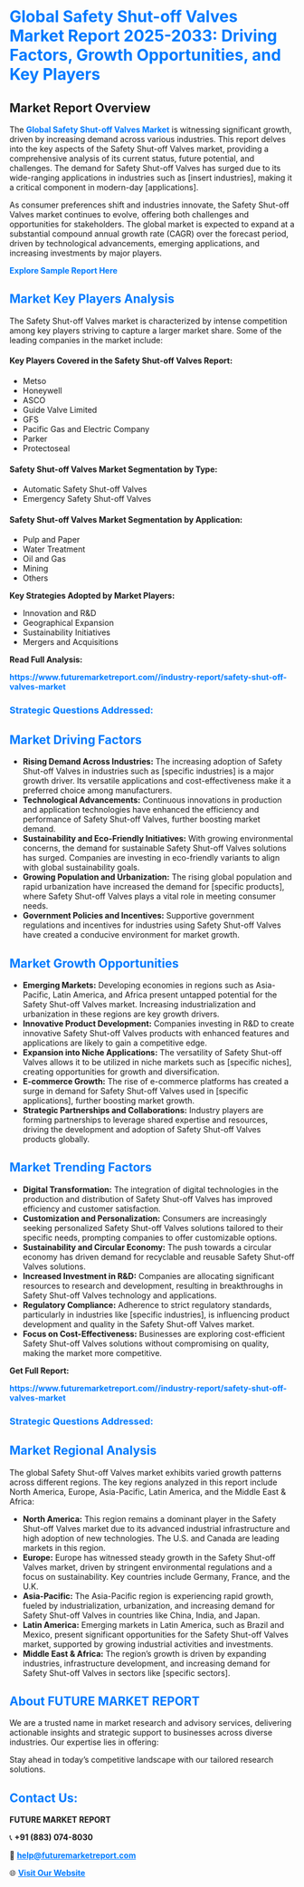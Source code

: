 <h1 style="color: #007BFF;">Global Safety Shut-off Valves Market Report 2025-2033: Driving Factors, Growth Opportunities, and Key Players</h1>

<section id="overview">
<h2>Market Report Overview</h2>
<p>The <a href="https://www.futuremarketreport.com//industry-report/safety-shut-off-valves-market" style="color: #007BFF; text-decoration: none;"><strong>Global Safety Shut-off Valves Market</strong></a> is witnessing significant growth, driven by increasing demand across various industries. This report delves into the key aspects of the Safety Shut-off Valves market, providing a comprehensive analysis of its current status, future potential, and challenges. The demand for Safety Shut-off Valves has surged due to its wide-ranging applications in industries such as [insert industries], making it a critical component in modern-day [applications].</p>
<p>As consumer preferences shift and industries innovate, the Safety Shut-off Valves market continues to evolve, offering both challenges and opportunities for stakeholders. The global market is expected to expand at a substantial compound annual growth rate (CAGR) over the forecast period, driven by technological advancements, emerging applications, and increasing investments by major players.</p>
</section>

<section id="overview">
<p><a href="https://www.futuremarketreport.com//request-sample/reportId=88771" style="color: #007BFF; text-decoration: none;"><strong>Explore Sample Report Here</strong></a></p>
</section>

<section id="key-players">
<h2 style="color: #007BFF;">Market Key Players Analysis</h2>
<p>The Safety Shut-off Valves market is characterized by intense competition among key players striving to capture a larger market share. Some of the leading companies in the market include:</p>
<h4>Key Players Covered in the Safety Shut-off Valves Report:</h4>
<ul><li>Metso</li><li>Honeywell</li><li>ASCO</li><li>Guide Valve Limited</li><li>GFS</li><li>Pacific Gas and Electric Company</li><li>Parker</li><li>Protectoseal</li></ul>
<h4>Safety Shut-off Valves Market Segmentation by Type:</h4>
<ul><li>Automatic Safety Shut-off Valves</li><li>Emergency Safety Shut-off Valves</li></ul>

<h4>Safety Shut-off Valves Market Segmentation by Application:</h4>
<ul><li>Pulp and Paper</li><li>Water Treatment</li><li>Oil and Gas</li><li>Mining</li><li>Others</li></ul>
<p><strong>Key Strategies Adopted by Market Players:</strong></p>
<ul>
<li>Innovation and R&D</li>
<li>Geographical Expansion</li>
<li>Sustainability Initiatives</li>
<li>Mergers and Acquisitions</li>
</ul>
</section>

<section>
<p><strong>Read Full Analysis: </strong></p><a href="https://www.futuremarketreport.com//industry-report/safety-shut-off-valves-market" style="color: #007BFF; text-decoration: none;"><strong>https://www.futuremarketreport.com//industry-report/safety-shut-off-valves-market</strong></a>
<h3 style="color: #007BFF;">Strategic Questions Addressed:</h3>
</section>

<section id="driving-factors">
<h2 style="color: #007BFF;">Market Driving Factors</h2>
<ul>
<li><strong>Rising Demand Across Industries:</strong> The increasing adoption of Safety Shut-off Valves in industries such as [specific industries] is a major growth driver. Its versatile applications and cost-effectiveness make it a preferred choice among manufacturers.</li>
<li><strong>Technological Advancements:</strong> Continuous innovations in production and application technologies have enhanced the efficiency and performance of Safety Shut-off Valves, further boosting market demand.</li>
<li><strong>Sustainability and Eco-Friendly Initiatives:</strong> With growing environmental concerns, the demand for sustainable Safety Shut-off Valves solutions has surged. Companies are investing in eco-friendly variants to align with global sustainability goals.</li>
<li><strong>Growing Population and Urbanization:</strong> The rising global population and rapid urbanization have increased the demand for [specific products], where Safety Shut-off Valves plays a vital role in meeting consumer needs.</li>
<li><strong>Government Policies and Incentives:</strong> Supportive government regulations and incentives for industries using Safety Shut-off Valves have created a conducive environment for market growth.</li>
</ul>
</section>

<section id="growth-opportunities">
<h2 style="color: #007BFF;">Market Growth Opportunities</h2>
<ul>
<li><strong>Emerging Markets:</strong> Developing economies in regions such as Asia-Pacific, Latin America, and Africa present untapped potential for the Safety Shut-off Valves market. Increasing industrialization and urbanization in these regions are key growth drivers.</li>
<li><strong>Innovative Product Development:</strong> Companies investing in R&D to create innovative Safety Shut-off Valves products with enhanced features and applications are likely to gain a competitive edge.</li>
<li><strong>Expansion into Niche Applications:</strong> The versatility of Safety Shut-off Valves allows it to be utilized in niche markets such as [specific niches], creating opportunities for growth and diversification.</li>
<li><strong>E-commerce Growth:</strong> The rise of e-commerce platforms has created a surge in demand for Safety Shut-off Valves used in [specific applications], further boosting market growth.</li>
<li><strong>Strategic Partnerships and Collaborations:</strong> Industry players are forming partnerships to leverage shared expertise and resources, driving the development and adoption of Safety Shut-off Valves products globally.</li>
</ul>
</section>

<section id="trending-factors">
<h2 style="color: #007BFF;">Market Trending Factors</h2>
<ul>
<li><strong>Digital Transformation:</strong> The integration of digital technologies in the production and distribution of Safety Shut-off Valves has improved efficiency and customer satisfaction.</li>
<li><strong>Customization and Personalization:</strong> Consumers are increasingly seeking personalized Safety Shut-off Valves solutions tailored to their specific needs, prompting companies to offer customizable options.</li>
<li><strong>Sustainability and Circular Economy:</strong> The push towards a circular economy has driven demand for recyclable and reusable Safety Shut-off Valves solutions.</li>
<li><strong>Increased Investment in R&D:</strong> Companies are allocating significant resources to research and development, resulting in breakthroughs in Safety Shut-off Valves technology and applications.</li>
<li><strong>Regulatory Compliance:</strong> Adherence to strict regulatory standards, particularly in industries like [specific industries], is influencing product development and quality in the Safety Shut-off Valves market.</li>
<li><strong>Focus on Cost-Effectiveness:</strong> Businesses are exploring cost-efficient Safety Shut-off Valves solutions without compromising on quality, making the market more competitive.</li>
</ul>
</section>

<section>
<p><strong>Get Full Report: </strong></p><a href="https://www.futuremarketreport.com//industry-report/safety-shut-off-valves-market" style="color: #007BFF; text-decoration: none;"><strong>https://www.futuremarketreport.com//industry-report/safety-shut-off-valves-market</strong></a>
<h3 style="color: #007BFF;">Strategic Questions Addressed:</h3>
</section>


<section id="regional-analysis">
<h2 style="color: #007BFF;">Market Regional Analysis</h2>
<p>The global Safety Shut-off Valves market exhibits varied growth patterns across different regions. The key regions analyzed in this report include North America, Europe, Asia-Pacific, Latin America, and the Middle East & Africa:</p>
<ul>
<li><strong>North America:</strong> This region remains a dominant player in the Safety Shut-off Valves market due to its advanced industrial infrastructure and high adoption of new technologies. The U.S. and Canada are leading markets in this region.</li>
<li><strong>Europe:</strong> Europe has witnessed steady growth in the Safety Shut-off Valves market, driven by stringent environmental regulations and a focus on sustainability. Key countries include Germany, France, and the U.K.</li>
<li><strong>Asia-Pacific:</strong> The Asia-Pacific region is experiencing rapid growth, fueled by industrialization, urbanization, and increasing demand for Safety Shut-off Valves in countries like China, India, and Japan.</li>
<li><strong>Latin America:</strong> Emerging markets in Latin America, such as Brazil and Mexico, present significant opportunities for the Safety Shut-off Valves market, supported by growing industrial activities and investments.</li>
<li><strong>Middle East & Africa:</strong> The region’s growth is driven by expanding industries, infrastructure development, and increasing demand for Safety Shut-off Valves in sectors like [specific sectors].</li>
</ul>
</section>

<footer>
<h2 style="color: #007BFF;">About FUTURE MARKET REPORT</h2>
<p>We are a trusted name in market research and advisory services, delivering actionable insights and strategic support to businesses across diverse industries. Our expertise lies in offering:</p>

<p>Stay ahead in today’s competitive landscape with our tailored research solutions.</p>

<h2 style="color: #007BFF;">Contact Us:</h2>
<p><strong>FUTURE MARKET REPORT</strong></p>
<p>📞 <strong>+91 (883) 074-8030</strong></p>
<p>📧 <strong><a href="mailto:help@futuremarketreport.com" style="color: #007BFF;">help@futuremarketreport.com</a></strong></p>
<p>🌐 <strong><a href="https://www.futuremarketreport.com/" style="color: #007BFF;">Visit Our Website</a></strong></p>
</footer>